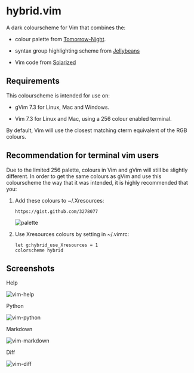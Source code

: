 # hybrid.vim

A dark colourscheme for Vim that combines the:

-   colour palette from [Tomorrow-Night](https://github.com/chriskempson/vim-tomorrow-theme).

-   syntax group highlighting scheme from [Jellybeans](https://github.com/nanotech/jellybeans.vim)

-   Vim code from [Solarized](https://github.com/altercation/vim-colors-solarized)

## Requirements

This colourscheme is intended for use on:

-   gVim 7.3 for Linux, Mac and Windows.

-   Vim 7.3 for Linux and Mac, using a 256 colour enabled terminal.

By default, Vim will use the closest matching cterm equivalent of the RGB
colours.

## Recommendation for terminal vim users

Due to the limited 256 palette, colours in Vim and gVim will still be slightly
different. In order to get the same colours as gVim and use this colourscheme
the way that it was intended, it is highly recommended that you:

1.  Add these colours to ~/.Xresources:

        https://gist.github.com/3278077
        
    ![palette](http://dl.dropbox.com/u/23813887/Xresources-palette.png)

2.  Use Xresources colours by setting in ~/.vimrc:

        let g:hybrid_use_Xresources = 1
        colorscheme hybrid

## Screenshots

Help

![vim-help](http://dl.dropbox.com/u/23813887/vim-help.png)

Python

![vim-python](http://dl.dropbox.com/u/23813887/vim-python.png)

Markdown

![vim-markdown](http://dl.dropbox.com/u/23813887/vim-markdown.png)

Diff

![vim-diff](http://dl.dropbox.com/u/23813887/vim-diff.png)

